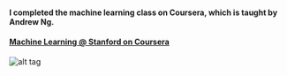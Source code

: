#### I completed the machine learning class on Coursera, which is taught by Andrew Ng.
#### [Machine Learning @ Stanford on Coursera](https://www.coursera.org/learn/machine-learning/home/welcome)


![alt tag](https://github.com/jiegzhan/machine-learning-stanford/blob/master/Jie%20Zhang%20-%20Machine%20Learning%20by%20Stanford%20University%20on%20Coursera.jpg)


